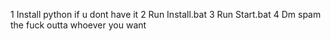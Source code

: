 1 Install python if u dont have it
2 Run Install.bat
3 Run Start.bat
4 Dm spam the fuck outta whoever you want
